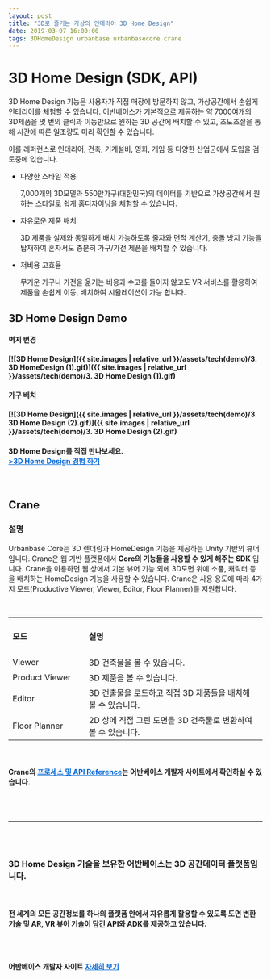 ```yaml
---
layout: post
title: "3D로 즐기는 가상의 인테리어 3D Home Design"
date: 2019-03-07 16:00:00
tags: 3DHomeDesign urbanbase urbanbasecore crane
---
```


# 3D Home Design (SDK, API)

3D Home Design 기능은 사용자가 직접 매장에 방문하지 않고, 가상공간에서 손쉽게 인테리어를 체험할 수 있습니다.
어반베이스가 기본적으로 제공하는 약 7000여개의 3D제품을 몇 번의 클릭과 이동만으로 원하는 3D 공간에 배치할 수 있고, 조도조절을 통해 시간에 따른 일조량도 미리 확인할 수 있습니다.

이를 레퍼런스로 인테리어, 건축, 기계설비, 영화, 게임 등 다양한 산업군에서 도입을 검토중에 있습니다.



- 다양한 스타일 적용

    7,000개의 3D모델과 550만가구(대한민국)의 데이터를 기반으로 가상공간에서 원하는 스타일로 쉽게 홈디자이닝을 체험할 수 있습니다.

- 자유로운 제품 배치

    3D 제품을 실제와 동일하게 배치 가능하도록 줄자와 면적 계산기, 충돌 방지 기능을 탑재하여 혼자서도 충분히 가구/가전 제품을 배치할 수 있습니다.

- 저비용 고효율

    무거운 가구나 가전을 옮기는 비용과 수고를 들이지 않고도 VR 서비스를 활용하여 제품을 손쉽게 이동, 배치하여 시뮬레이션이 가능 합니다.

## 3D Home Design Demo

<h4> 벽지 변경 <h4>

[![3D Home Design]({{ site.images \| relative_url }}/assets/tech(demo)/3. 3D HomeDesign (1).gif)]({{ site.images \| relative_url }}/assets/tech(demo)/3. 3D Home Design (1).gif)

<h4> 가구 배치 <h4>

[![3D Home Design]({{ site.images \| relative_url }}/assets/tech(demo)/3. 3D Home Design (2).gif)]({{ site.images \| relative_url }}/assets/tech(demo)/3. 3D Home Design (2).gif)

<h4> 3D Home Design를 직접 만나보세요. 
<br>
<a href="https://developer.urbanbase.com/demos/HomeDesignDemo.html" target="_blank" style="color: #0366d6;"> >3D Home Design 경험 하기</a> </h4>


<br>

## Crane 

### 설명

Urbanbase Core는 3D 렌더링과 HomeDesign 기능을 제공하는 Unity 기반의 뷰어 입니다. Crane은 웹 기반 플랫폼에서 **Core의 기능들을 사용할 수 있게 해주는 SDK** 입니다. 
Crane을 이용하면 웹 상에서 기본 뷰어 기능 외에 3D도면 위에 소품, 캐릭터 등을 배치하는 HomeDesign 기능을 사용할 수 있습니다. 
Crane은 사용 용도에 따라 4가지 모드(Productive Viewer, Viewer, Editor,  Floor Planner)를 지원합니다.

<br>

<table style="text-align: left;">
    <tbody>
        <tr style="width: 30%;">
            <td style="width: 30%;"><h4>모드</h4></td>
            <td><h4>설명</h4></td>
        </tr>
        <tr>
            <td>Viewer</td>
            <td>3D 건축물을 볼 수 있습니다.</td>
        </tr>
        <tr>
            <td>Product Viewer</td>
            <td>3D 제품을 볼 수 있습니다.</td>
        </tr>
        <tr>
            <td>Editor</td>
            <td>3D 건출물을 로드하고 직접 3D 제품들을 배치해 볼 수 있습니다.</td>
        </tr>
        <tr>
            <td>Floor Planner</td>
            <td>2D 상에 직접 그린 도면을 3D 건축물로 변환하여 볼 수 있습니다.</td>
        </tr>
    </tbody>
</table>

<br>

<h4>
 Crane의 <a href="https://developer.urbanbase.com/docs/core/TUTORIAL.html" target="_blank" style="color: #0366d6;">  프로세스 및 API Reference</a>는 어반베이스 개발자 사이트에서 확인하실 수 있습니다.
<h4>




<br>
<br>

<hr>
<br>
<br>
<h3>
3D Home Design 기술을 보유한 어반베이스는 3D 공간데이터 플랫폼입니다.
</h3>
<br>
<h4>
전 세계의 모든 공간정보를 하나의 플랫폼 안에서 자유롭게 활용할 수 있도록 도면 변환 기술 및 AR, VR 뷰어 기술이 담긴 API와 ADK를 제공하고 있습니다.<br>
<br>
<br>

<Br>


어반베이스 개발자 사이트 <a href="https://developer.urbanbase.com" target="_blank" style="color: #0366d6;"> 자세히 보기</a>
</h4>
<br><br><br>
